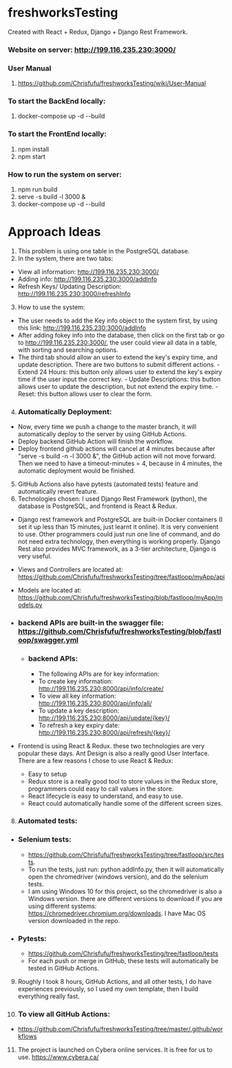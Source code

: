 # freshworksTesting

Created with React + Redux, Django + Django Rest Framework.  


### Website on server: http://199.116.235.230:3000/

### User Manual
1. https://github.com/Chrisfufu/freshworksTesting/wiki/User-Manual    

### To start the BackEnd locally:  
1. docker-compose up -d --build   

### To start the FrontEnd locally:  
1. npm install   
2. npm start  

### How to run the system on server:  
1. npm run build   
2. serve -s build -l 3000 &   
3. docker-compose up -d --build  


# Approach Ideas
1. This problem is using one table in the PostgreSQL database.
2. In the system, there are two tabs:
  - View all information: http://199.116.235.230:3000/
  - Adding info: http://199.116.235.230:3000/addInfo  
  - Refresh Keys/ Updating Description: http://199.116.235.230:3000/refreshInfo  
3. How to use the system:
  - The user needs to add the Key info object to the system first, by using this link: http://199.116.235.230:3000/addInfo  
  - After adding fokey info into the database, then click on the first tab or go to http://199.116.235.230:3000/, the user could view all data in a table, with sorting and searching options.
  - The third tab should allow an user to extend the key's expiry time, and update description. There are two buttons to submit different actions. 
        - Extend 24 Hours: this button only allows user to extend the key's expiry time if the user input the correct key.
        - Update Descriptions: this button allows user to update the description, but not extend the expiry time.
        - Reset: this button allows user to clear the form. 
4. ### Automatically Deployment:
  - Now, every time we push a change to the master branch, it will automatically deploy to the server by using GitHub Actions.  
  - Deploy backend GitHub Action will finish the workflow.
  - Deploy frontend github actions will cancel at 4 minutes because after "serve -s build -n -l 3000 &", the GitHub action will not move forward. Then we need to have a timeout-minutes = 4, because in 4 minutes, the automatic deployment would be finished.
5. GitHub Actions also have pytests (automated tests) feature and automatically revert feature.
6. Technologies chosen: I used Django Rest Framework (python), the database is PostgreSQL, and frontend is React & Redux.
  - Django rest framework and PostgreSQL are built-in Docker containers (I set it up less than 15 minutes, just learnt it online). It is very convenient to use. Other programmers could just run one line of command, and do not need extra technology, then everything is working properly. Django Rest also provides MVC framework, as a 3-tier architecture, Django is very useful.
  - Views and Controllers are located at: https://github.com/Chrisfufu/freshworksTesting/tree/fastloop/myApp/api    
  - Models are located at: https://github.com/Chrisfufu/freshworksTesting/blob/fastloop/myApp/models.py      
  - ### backend APIs are built-in the swagger file: https://github.com/Chrisfufu/freshworksTesting/blob/fastloop/swagger.yml  
    - ### backend APIs: 
      - The following APIs are for key information:
      - To create key information: http://199.116.235.230:8000/api/info/create/
      - To view all key information: http://199.116.235.230:8000/api/info/all/
      - To update a key description: http://199.116.235.230:8000/api/update/{key}/
      - To refresh a key expiry date: http://199.116.235.230:8000/api/refresh/{key}/

  - Frontend is using React & Redux. these two technologies are very popular these days. Ant Design is also a really good User Interface. There are a few reasons I chose to use React & Redux:
    - Easy to setup
    - Redux store is a really good tool to store values in the Redux store, programmers could easy to call values in the store.  
    - React lifecycle is easy to understand, and easy to use. 
    - React could automatically handle some of the different screen sizes.   
8. ### Automated tests:   
  - ### Selenium tests:
    - https://github.com/Chrisfufu/freshworksTesting/tree/fastloop/src/tests.  
    - To run the tests, just run: python addInfo.py, then it will automatically open the chromedriver (windows version), and do the selenium tests.  
    - I am using Windows 10 for this project, so the chromedriver is also a Windows version. there are different versions to download if you are using different systems: https://chromedriver.chromium.org/downloads. I have Mac OS version downloaded in the repo.    
  - ### Pytests:  
    - https://github.com/Chrisfufu/freshworksTesting/tree/fastloop/tests  
    - For each push or merge in GitHub, these tests will automatically be tested in GitHub Actions.  

9. Roughly I took 8 hours, GitHub Actions, and all other tests, I do have experiences previously, so I used my own template, then I build everything really fast.  

10. ### To view all GitHub Actions:
   - https://github.com/Chrisfufu/freshworksTesting/tree/master/.github/workflows   
   
11. The project is launched on Cybera online services. It is free for us to use. https://www.cybera.ca/

